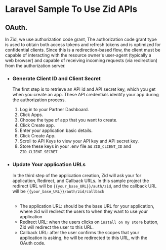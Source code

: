 # Laravel Sample To Use Zid APIs

## OAuth.
In Zid, we use authorization code grant, The authorization code grant type is used to obtain both access tokens and refresh tokens and is optimized for confidential clients. Since this is a redirection-based flow, the client must be capable of interacting with the resource owner's user-agent (typically a web browser) and capable of receiving incoming requests (via redirection) from the authorization server.
<br>
- ### Generate Client ID and Client Secret
  The first step is to retrieve an API id and API secret key, which you get when you create an app. These API credentials identify your app during the authorization process.

  1) Log in to your Partner Dashboard.
  2) Click Apps.
  3) Choose the type of app that you want to create.
  4) Click Create app.
  5) Enter your application basic details.
  6) Click Create App.
  7) Scroll to API Keys to view your API key and API secret key.
  8) Store these keys in your .env file as `ZID_CLIENT_ID` and `ZID_CLIENT_SECRET`

- ### Update Your application URLs
  In the third step of the application creation, Zid will ask your for application, Redirect, and Callback URLs.
  In this sample project the redirect URL will be `{{your_base_URL}}/auth/zid`, and the callback URL will be `{{your_base_URL}}/auth/zid/callback`
  <br>
  <br>
  - The application URL: should be the base URL for your application, where zid will redirect the users to when they want to use your application
  - Redirect URL: when the users clicks on `install on my store` button, Zid will redirect the user to this URL.
  - Callback URL: after the user confirms the scopes that your application is asking, he will be redirected to this URL, with the OAuth code.
